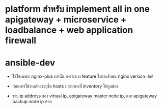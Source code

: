 # platform สำหรับ implement all in one apigateway + microservice + loadbalance + web application firewall

# ansible-dev
- ใช้ได้เฉพาะ nginx-plus เท่านั้น เพราะบาง feature ไม่รองรับบน nginx version ปกติ

- ก่อนการใช้งานต้องระบุชื่อ hosts ปลายทางที่ inventory ให้ถูกต้อง

- ระบุ ip address ของ virtual ip, apigateway master node ip, และ apigateway backup node ip ด้วย

